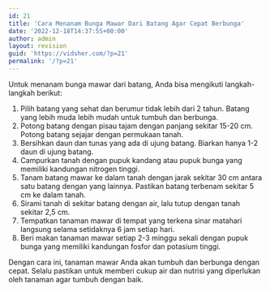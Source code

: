 ```yaml
---
id: 21
title: 'Cara Menanam Bunga Mawar Dari Batang Agar Cepat Berbunga'
date: '2022-12-18T14:37:55+00:00'
author: admin
layout: revision
guid: 'https://vidsher.com/?p=21'
permalink: '/?p=21'
---
```


<div class="flex-1 overflow-hidden"><div class="react-scroll-to-bottom--css-huieh-79elbk h-full dark:bg-gray-800"><div class="react-scroll-to-bottom--css-huieh-1n7m0yu"><div class="flex flex-col items-center text-sm h-full dark:bg-gray-800"><div class="w-full border-b border-black/10 dark:border-gray-900/50 text-gray-800 dark:text-gray-100 group bg-gray-50 dark:bg-[#444654]"><div class="text-base gap-6 m-auto md:max-w-2xl lg:max-w-2xl xl:max-w-3xl p-4 md:py-6 flex lg:px-0"><div class="relative flex w-full flex-col lg:w-[calc(100%-115px)]"><div class="flex flex-col gap-3"><div class="min-h-[20px] flex flex-col items-start gap-4 whitespace-pre-wrap"><div class="markdown prose break-words dark:prose-invert light">Untuk menanam bunga mawar dari batang, Anda bisa mengikuti langkah-langkah berikut:

1. Pilih batang yang sehat dan berumur tidak lebih dari 2 tahun. Batang yang lebih muda lebih mudah untuk tumbuh dan berbunga.
2. Potong batang dengan pisau tajam dengan panjang sekitar 15-20 cm. Potong batang sejajar dengan permukaan tanah.
3. Bersihkan daun dan tunas yang ada di ujung batang. Biarkan hanya 1-2 daun di ujung batang.
4. Campurkan tanah dengan pupuk kandang atau pupuk bunga yang memiliki kandungan nitrogen tinggi.
5. Tanam batang mawar ke dalam tanah dengan jarak sekitar 30 cm antara satu batang dengan yang lainnya. Pastikan batang terbenam sekitar 5 cm ke dalam tanah.
6. Sirami tanah di sekitar batang dengan air, lalu tutup dengan tanah sekitar 2,5 cm.
7. Tempatkan tanaman mawar di tempat yang terkena sinar matahari langsung selama setidaknya 6 jam setiap hari.
8. Beri makan tanaman mawar setiap 2-3 minggu sekali dengan pupuk bunga yang memiliki kandungan fosfor dan potasium tinggi.

Dengan cara ini, tanaman mawar Anda akan tumbuh dan berbunga dengan cepat. Selalu pastikan untuk memberi cukup air dan nutrisi yang diperlukan oleh tanaman agar tumbuh dengan baik.

</div></div></div></div></div></div></div></div></div></div>